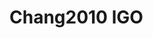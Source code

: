 # Chang2010 lGO
<a name="material" />
<script type="application/ld+json">

  {
    "@context": "https://schema.org/",
    "@type": "ChemicalSubstance",
    "http://purl.org/dc/terms/conformsTo":
      {
        "@type": "CreativeWork",
        "@id": "https://bioschemas.org/profiles/ChemicalSubstance/0.4-RELEASE/"
      },
    "@id": "https://egonw.github.io/nanowiki/nanowiki424.html#material",
    "name": "Chang2010 lGO",
    "sameAs: "http://127.0.0.1/mediawiki/index.php/Special:URIResolver/Chang2010_lGO"
  }
</script>

